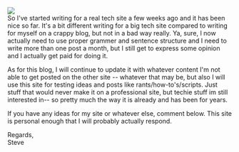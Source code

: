 [![](http://2.bp.blogspot.com/_kfv2ADnjgQg/SLY2yd5UW-I/AAAAAAAABp0/_Z6ovgcSo1E/s400/cartoon.jpg)](http://2.bp.blogspot.com/_kfv2ADnjgQg/SLY2yd5UW-I/AAAAAAAABp0/_Z6ovgcSo1E/s1600-h/cartoon.jpg)  
So I've started writing for a real tech site a few weeks ago and it has been nice so far. It's a bit different writing for a big tech site compared to writing for myself on a crappy blog, but not in a bad way really. Ya, sure, I now actually need to use proper grammer and sentence structure and I need to write more than one post a month, but I still get to express some opinion and I actually get paid for doing it.   
  
As for this blog, I will continue to update it with whatever content I'm not able to get posted on the other site -- whatever that may be, but also I will use this site for testing ideas and posts like rants/how-to's/scripts. Just stuff that would never make it on a professional site, but techie stuff im still interested in-- so pretty much the way it is already and has been for years.  
  
If you have any ideas for my site or whatever else, comment below. This site is personal enough that I will probably actually respond.  
  
Regards,  
Steve